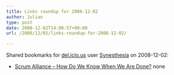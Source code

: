 ```yaml
---
title: Links roundup for 2008-12-02
author: Julian
type: post
date: 2008-12-02T14:00:57+00:00
url: /2008/12/02/links-roundup-for-2008-12-02/

---
```

Shared bookmarks for [del.icio.us][1] user [Synesthesia][2] on 2008-12-02:

  * [Scrum Alliance &#8211; How Do We Know When We Are Done?][3] 
    none</li> </ul>

 [1]: http://del.icio.us/
 [2]: http://del.icio.us/synesthesia
 [3]: http://www.scrumalliance.org/articles/107-how-do-we-know-when-we-are-done
